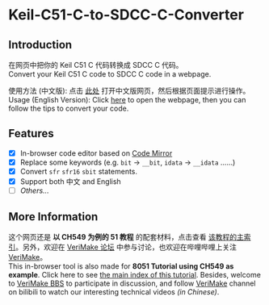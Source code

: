 # Keil-C51-C-to-SDCC-C-Converter  
  
## Introduction  
  
在网页中把你的 Keil C51 C 代码转换成 SDCC C 代码。  
Convert your Keil C51 C code to SDCC C code in a webpage.  
  
使用方法 (中文版): 点击 [此处](https://CSY-tvgo.github.io/Keil-C51-C-to-SDCC-C-Converter/) 打开中文版网页，然后根据页面提示进行操作。  
Usage (English Version): Click [here](https://CSY-tvgo.github.io/Keil-C51-C-to-SDCC-C-Converter/index_en.html) to open the webpage, then you can follow the tips to convert your code.  
  
## Features  
- [x] In-browser code editor based on [Code Mirror](https://github.com/codemirror/CodeMirror/)  
- [x] Replace some keywords (e.g. `bit` → `__bit`, `idata` → `__idata` ......)  
- [x] Convert `sfr` `sfr16` `sbit` statements.  
- [x] Support both 中文 and English  
- [ ] *Others...*  
  
## More Information  
这个网页还是 **以 CH549 为例的 51 教程** 的配套材料，点击查看 [该教程的主索引](https://verimake.com/topics/255)。另外，欢迎在 [VeriMake 论坛](https://verimake.com/) 中参与讨论，也欢迎在哔哩哔哩上关注 [VeriMake](https://space.bilibili.com/356383684)。  
This in-browser tool is also made for **8051 Tutorial using CH549 as example**. Click here to see [the main index of this tutorial](https://verimake.com/topics/255). Besides, welcome to [VeriMake BBS](https://verimake.com/) to participate in discussion, and follow [VeriMake](https://space.bilibili.com/356383684) channel on bilibili to watch our interesting technical videos *(in Chinese)*.  
  